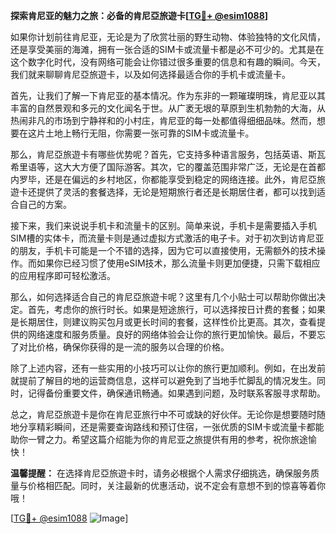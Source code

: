 **探索肯尼亚的魅力之旅：必备的肯尼亞旅遊卡[[TG💪+ @esim1088](https://t.me/s/esim1088)]**

如果你计划前往肯尼亚，无论是为了欣赏壮丽的野生动物、体验独特的文化风情，还是享受美丽的海滩，拥有一张合适的SIM卡或流量卡都是必不可少的。尤其是在这个数字化时代，没有网络可能会让你错过很多重要的信息和有趣的瞬间。今天，我们就来聊聊肯尼亞旅遊卡，以及如何选择最适合你的手机卡或流量卡。

首先，让我们了解一下肯尼亚的基本情况。作为东非的一颗璀璨明珠，肯尼亚以其丰富的自然景观和多元的文化闻名于世。从广袤无垠的草原到生机勃勃的大海，从热闹非凡的市场到宁静祥和的小村庄，肯尼亚的每一处都值得细细品味。然而，想要在这片土地上畅行无阻，你需要一张可靠的SIM卡或流量卡。

那么，肯尼亞旅遊卡有哪些优势呢？首先，它支持多种语言服务，包括英语、斯瓦希里语等，这大大方便了国际游客。其次，它的覆盖范围非常广泛，无论是在首都内罗毕，还是在偏远的乡村地区，你都能享受到稳定的网络连接。此外，肯尼亞旅遊卡还提供了灵活的套餐选择，无论是短期旅行者还是长期居住者，都可以找到适合自己的方案。

接下来，我们来说说手机卡和流量卡的区别。简单来说，手机卡是需要插入手机SIM槽的实体卡，而流量卡则是通过虚拟方式激活的电子卡。对于初次到访肯尼亚的朋友，手机卡可能是一个不错的选择，因为它可以直接使用，无需额外的技术操作。而如果你已经习惯了使用eSIM技术，那么流量卡则更加便捷，只需下载相应的应用程序即可轻松激活。

那么，如何选择适合自己的肯尼亞旅遊卡呢？这里有几个小贴士可以帮助你做出决定。首先，考虑你的旅行时长。如果是短途旅行，可以选择按日计费的套餐；如果是长期居住，则建议购买包月或更长时间的套餐，这样性价比更高。其次，查看提供的网络速度和服务质量。良好的网络体验会让你的旅行更加愉快。最后，不要忘了对比价格，确保你获得的是一流的服务以合理的价格。

除了上述内容，还有一些实用的小技巧可以让你的旅行更加顺利。例如，在出发前就提前了解目的地的运营商信息，这样可以避免到了当地手忙脚乱的情况发生。同时，记得备份重要文件，确保通讯畅通。如果遇到问题，及时联系客服寻求帮助。

总之，肯尼亞旅遊卡是你在肯尼亚旅行中不可或缺的好伙伴。无论你是想要随时随地分享精彩瞬间，还是需要查询路线和预订住宿，一张优质的SIM卡或流量卡都能助你一臂之力。希望这篇介绍能为你的肯尼亚之旅提供有用的参考，祝你旅途愉快！

**温馨提醒：** 在选择肯尼亞旅遊卡时，请务必根据个人需求仔细挑选，确保服务质量与价格相匹配。同时，关注最新的优惠活动，说不定会有意想不到的惊喜等着你哦！

[[TG💪+ @esim1088](https://t.me/s/esim1088) ![Image](https://i.postimg.cc/4NQfJmqS/Snipaste-2025-05-13-00-14-12.png)]